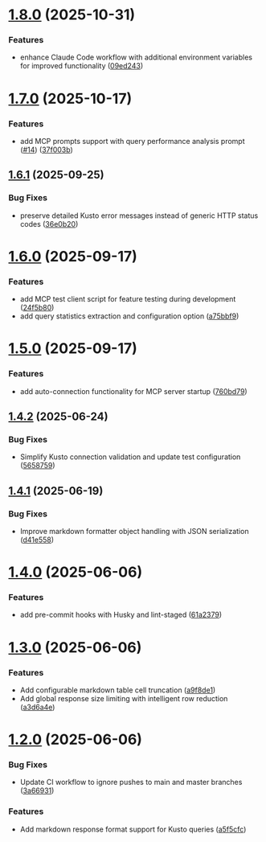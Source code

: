 # [1.8.0](https://github.com/johnib/kusto-mcp/compare/v1.7.0...v1.8.0) (2025-10-31)


### Features

* enhance Claude Code workflow with additional environment variables for improved functionality ([09ed243](https://github.com/johnib/kusto-mcp/commit/09ed24394260db34fa787fb385d4f0defe9b1ed2))

# [1.7.0](https://github.com/johnib/kusto-mcp/compare/v1.6.1...v1.7.0) (2025-10-17)


### Features

* add MCP prompts support with query performance analysis prompt ([#14](https://github.com/johnib/kusto-mcp/issues/14)) ([37f003b](https://github.com/johnib/kusto-mcp/commit/37f003bc16c53abc8bd6bc51162016e24c767b36))

## [1.6.1](https://github.com/johnib/kusto-mcp/compare/v1.6.0...v1.6.1) (2025-09-25)


### Bug Fixes

* preserve detailed Kusto error messages instead of generic HTTP status codes ([36e0b20](https://github.com/johnib/kusto-mcp/commit/36e0b205bbfd7895db06c9421dc11360fecc7ae6))

# [1.6.0](https://github.com/johnib/kusto-mcp/compare/v1.5.0...v1.6.0) (2025-09-17)


### Features

* add MCP test client script for feature testing during development ([24f5b80](https://github.com/johnib/kusto-mcp/commit/24f5b802237579de316aacecea7b4f0e9a66ac83))
* add query statistics extraction and configuration option ([a75bbf9](https://github.com/johnib/kusto-mcp/commit/a75bbf9e36c7335b143354708c66e4289f1571dc))

# [1.5.0](https://github.com/johnib/kusto-mcp/compare/v1.4.2...v1.5.0) (2025-09-17)


### Features

* add auto-connection functionality for MCP server startup ([760bd79](https://github.com/johnib/kusto-mcp/commit/760bd796f3d5baab0f4feb991f6d5507733681e0))

## [1.4.2](https://github.com/johnib/kusto-mcp/compare/v1.4.1...v1.4.2) (2025-06-24)


### Bug Fixes

* Simplify Kusto connection validation and update test configuration ([5658759](https://github.com/johnib/kusto-mcp/commit/5658759426cae6de5c68d62bac3b8f78598d4889))

## [1.4.1](https://github.com/johnib/kusto-mcp/compare/v1.4.0...v1.4.1) (2025-06-19)


### Bug Fixes

* Improve markdown formatter object handling with JSON serialization ([d41e558](https://github.com/johnib/kusto-mcp/commit/d41e558aa79b7a902380a17381a83d960c785182))

# [1.4.0](https://github.com/johnib/kusto-mcp/compare/v1.3.0...v1.4.0) (2025-06-06)


### Features

* add pre-commit hooks with Husky and lint-staged ([61a2379](https://github.com/johnib/kusto-mcp/commit/61a2379a84ec4bc1a622c7fa8dc8baa24293b462))

# [1.3.0](https://github.com/johnib/kusto-mcp/compare/v1.2.0...v1.3.0) (2025-06-06)


### Features

* Add configurable markdown table cell truncation ([a9f8de1](https://github.com/johnib/kusto-mcp/commit/a9f8de179b41cf734f0b0e23024182df3b1c5bcd))
* Add global response size limiting with intelligent row reduction ([a3d6a4e](https://github.com/johnib/kusto-mcp/commit/a3d6a4ee9afcc68fd4f37e1cf2280d65d2fa3620))

# [1.2.0](https://github.com/johnib/kusto-mcp/compare/v1.1.1...v1.2.0) (2025-06-06)


### Bug Fixes

* Update CI workflow to ignore pushes to main and master branches ([3a66931](https://github.com/johnib/kusto-mcp/commit/3a66931d949482df9ed38dceae90325827405751))


### Features

* Add markdown response format support for Kusto queries ([a5f5cfc](https://github.com/johnib/kusto-mcp/commit/a5f5cfcb4bc48e5c7465f4cc53fa4c25e25f83e5))
